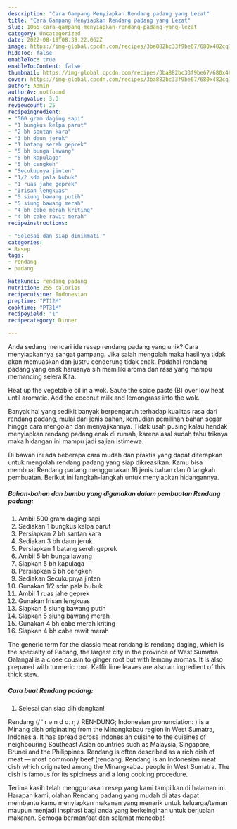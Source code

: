 ```yaml
---
description: "Cara Gampang Menyiapkan Rendang padang yang Lezat"
title: "Cara Gampang Menyiapkan Rendang padang yang Lezat"
slug: 1065-cara-gampang-menyiapkan-rendang-padang-yang-lezat
category: Uncategorized
date: 2022-08-19T08:39:22.062Z
image: https://img-global.cpcdn.com/recipes/3ba882bc33f9be67/680x482cq70/rendang-padang-foto-resep-utama.jpg
hideToc: false
enableToc: true
enableTocContent: false
thumbnail: https://img-global.cpcdn.com/recipes/3ba882bc33f9be67/680x482cq70/rendang-padang-foto-resep-utama.jpg
cover: https://img-global.cpcdn.com/recipes/3ba882bc33f9be67/680x482cq70/rendang-padang-foto-resep-utama.jpg
author: Admin
authorAv: notfound
ratingvalue: 3.9
reviewcount: 25
recipeingredient:
- "500 gram daging sapi"
- "1 bungkus kelpa parut"
- "2 bh santan kara"
- "3 bh daun jeruk"
- "1 batang sereh geprek"
- "5 bh bunga lawang"
- "5 bh kapulaga"
- "5 bh cengkeh"
- "Secukupnya jinten"
- "1/2 sdm pala bubuk"
- "1 ruas jahe geprek"
- "Irisan lengkuas"
- "5 siung bawang putih"
- "5 siung bawang merah"
- "4 bh cabe merah kriting"
- "4 bh cabe rawit merah"
recipeinstructions:

- "Selesai dan siap dinikmati!"
categories:
- Resep
tags:
- rendang
- padang

katakunci: rendang padang 
nutrition: 255 calories
recipecuisine: Indonesian
preptime: "PT12M"
cooktime: "PT31M"
recipeyield: "1"
recipecategory: Dinner

---
```





Anda sedang mencari ide resep rendang padang yang unik? Cara menyiapkannya sangat gampang. Jika salah mengolah maka hasilnya tidak akan memuaskan dan justru cenderung tidak enak. Padahal rendang padang yang enak harusnya sih memiliki aroma dan rasa yang mampu memancing selera Kita.





Heat up the vegetable oil in a wok. Saute the spice paste (B) over low heat until aromatic. Add the coconut milk and lemongrass into the wok.

Banyak hal yang sedikit banyak berpengaruh terhadap kualitas rasa dari rendang padang, mulai dari jenis bahan, kemudian pemilihan bahan segar hingga cara mengolah dan menyajikannya. Tidak usah pusing kalau hendak menyiapkan rendang padang enak di rumah, karena asal sudah tahu triknya maka hidangan ini mampu jadi sajian istimewa.






Di bawah ini ada beberapa cara mudah dan praktis yang dapat diterapkan untuk mengolah rendang padang yang siap dikreasikan. Kamu bisa membuat Rendang padang menggunakan 16 jenis bahan dan 0 langkah pembuatan. Berikut ini langkah-langkah untuk menyiapkan hidangannya.

<!--inarticleads1-->

##### Bahan-bahan dan bumbu yang digunakan dalam pembuatan Rendang padang:

1. Ambil 500 gram daging sapi
1. Sediakan 1 bungkus kelpa parut
1. Persiapkan 2 bh santan kara
1. Sediakan 3 bh daun jeruk
1. Persiapkan 1 batang sereh geprek
1. Ambil 5 bh bunga lawang
1. Siapkan 5 bh kapulaga
1. Persiapkan 5 bh cengkeh
1. Sediakan Secukupnya jinten
1. Gunakan 1/2 sdm pala bubuk
1. Ambil 1 ruas jahe geprek
1. Gunakan Irisan lengkuas
1. Siapkan 5 siung bawang putih
1. Siapkan 5 siung bawang merah
1. Gunakan 4 bh cabe merah kriting
1. Siapkan 4 bh cabe rawit merah


The generic term for the classic meat rendang is rendang daging, which is the specialty of Padang, the largest city in the province of West Sumatra. Galangal is a close cousin to ginger root but with lemony aromas. It is also prepared with turmeric root. Kaffir lime leaves are also an ingredient of this thick stew. 

<!--inarticleads2-->

##### Cara buat Rendang padang:


1. Selesai dan siap dihidangkan!

Rendang (/ ˈ r ə n d ɑː ŋ / REN-DUNG; Indonesian pronunciation: ) is a Minang dish originating from the Minangkabau region in West Sumatra, Indonesia. It has spread across Indonesian cuisine to the cuisines of neighbouring Southeast Asian countries such as Malaysia, Singapore, Brunei and the Philippines. Rendang is often described as a rich dish of meat — most commonly beef (rendang. Rendang is an Indonesian meat dish which originated among the Minangkabau people in West Sumatra. The dish is famous for its spiciness and a long cooking procedure. 

Terima kasih telah menggunakan resep yang kami tampilkan di halaman ini. Harapan kami, olahan Rendang padang yang mudah di atas dapat membantu kamu menyiapkan makanan yang menarik untuk keluarga/teman maupun menjadi inspirasi bagi anda yang berkeinginan untuk berjualan makanan. Semoga bermanfaat dan selamat mencoba!
